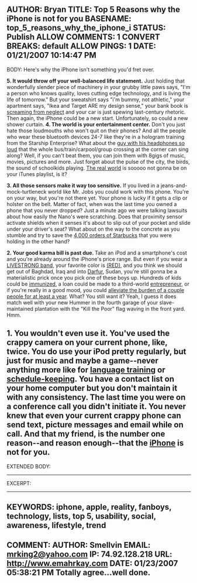 AUTHOR: Bryan
TITLE: Top 5 Reasons why the iPhone is not for you
BASENAME: top_5_reasons_why_the_iphone_i
STATUS: Publish
ALLOW COMMENTS: 1
CONVERT BREAKS: __default__
ALLOW PINGS: 1
DATE: 01/21/2007 10:14:47 PM
-----
BODY:
Here's why the iPhone isn't something you'd fret over.

<strong>5. It would throw off your well-balanced life statement.</strong> Just holding that wonderfully slender piece of machinery in your grubby little paws says, "I'm a person who knows quality, loves cutting edge technology, and is living the life of tomorrow." But your sweatshirt says "i'm bummy, not athletic," your apartment says, "Ikea and Target ARE my design sense," your bank book is <a href="http://www.iwillteachyoutoberich.com/archives/2006/10/time-spent-on-blogs-vs-personal-finance.html">screaming from neglect</a> and your car is just spewing last-century rhetoric. Then again, the iPhone could be a new start. Unfortunately, so could a new shower curtain. 
<strong>
4. The world is your entertainment center.</strong> Don't you just hate those loudmouths who won't quit on their phones? And all the people who wear these bluetooth devices 24-7 like they're in a hologram training from the Starship Enterprise? What about the <a href="http://www.bolt.com/stephenInNYC/video/Subway_Dancing_Man/4131">guy with his headphones so loud</a> that the whole bus/train/carpool/group crossing at the corner can sing along? Well, if you can't beat them, you can join them with 8gigs of music, movies, pictures and more. Just forget about the pulse of the city, the birds, the sound of schoolkids playing. <a href="http://www.mathematik.uni-ulm.de/paul/lyrics/louisa~1/whataw~1.html">The real world</a> is sooooo not gonna be on your iTunes playlist, is it?

<strong>3. All those sensors make it way too sensitive.</strong> If you lived in a jeans-and-mock-turtleneck world like Mr. Jobs you could work with this phone. You're on your way, but you're not there yet. Your phone is lucky if it gets a clip or holster on the belt. Matter of fact, when was the last time you owned a phone that you never dropped? Just a minute ago we were talking lawsuits about how easily the Nano's were scratching. Does that proximity sensor activate shields when it senses it's about to slip out of your pocket and slide under your driver's seat? What about on the way to the concrete as you stumble and try to save the <a href="http://www.michaelhanscom.com/eclecticism/2007/01/09/4000-lattesto-go/">4,000 orders of Starbucks</a> that you were holding in the other hand?

<strong>2. Your good karma bill is past due. </strong>Take an iPod and a smartphone's cost and you're already around the iPhone's price range. But even if you wear a <a href="http://www.livestrong.org/">LIVESTRONG band</a>, your favorite color is <a href="http://www.joinred.com/">(RED)</a>,  and you think we should get out of Baghdad, Iraq and into <a href="http://www.savedarfur.org/content">Darfur</a>, Sudan, you're still gonna be a materialistic prick once you pick one of these boys up. Hundreds of kids could be <a href="http://www.adra.org/site/PageServer?pagename=cat07_Ecommerce_home&s_src=homebutton">immunized</a>, a loan could be made to a third-world <a href="http://kiva.org/">entrepreneur</a>, or if you're really in a good mood, you could <a href="http://www.nationmaster.com/graph/eco_pop_und_1_a_day-economy-population-under-1-day">alleviate the burden of a couple people for at least a year</a>. What? You still want it? Yeah, I guess it does match well with your new Hummer in the fourth garage of your slave-maintained plantation with the "Kill the Poor" flag waving in the front yard. Hmm. 

<strong>1. You wouldn't even use it.</strong> You've used the crappy camera on your current phone, like, twice. You do use your iPod pretty regularly, but just for music and maybe a game--never anything more like for <a href="http://www.apple.com/downloads/macosx/home_learning/provoc.html">language training</a> or <a href="http://lifehacker.com/software/ipod/manage-your-todo-lists-on-your-ipod-229246.php">schedule-keeping</a>. You have a contact list on your home computer but you don't maintain it with any consistency. The last time you were on a conference call you didn't initiate it. You never knew that even your current crappy phone can send text, picture messages and email while on call. And that my friend, is the number one reason--and reason enough--that the <a href="http://tags.gizmodo.com/gadgets/iphone">iPhone</a> is not for you.
-----
EXTENDED BODY:

-----
EXCERPT:

-----
KEYWORDS:
iphone, apple, reality, fanboys, technology, lists, top 5, usability, social, awareness, lifestyle, trend
-----

COMMENT:
AUTHOR: Smellvin
EMAIL: mrking2@yahoo.com
IP: 74.92.128.218
URL: http://www.emahrkay.com
DATE: 01/23/2007 05:38:21 PM
Totally agree...well done.
-----


